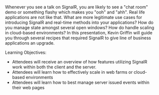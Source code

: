 Whenever you see a talk on SignalR, you are likely to see a "chat room" demo or something flashy which makes you "ooh" and "ahh".  Real life applications are not like that.  What are more legitimate use cases for introducing SignalR and real-time methods into your applications?  How do you manage state amongst several open windows?  How do handle scaling in cloud-based environments?  In this presentation, Kevin Griffin will guide you through several recipes that required SignalR to give line of business applications an upgrade.  

Learning Objectives:
- Attendees will receive an overview of how features utilizing SignalR work within both the client and the server.
- Attendees will learn how to effectively scale in web farms or cloud-based environments
- Attendees will learn how to best manage server issued events within their web pages

